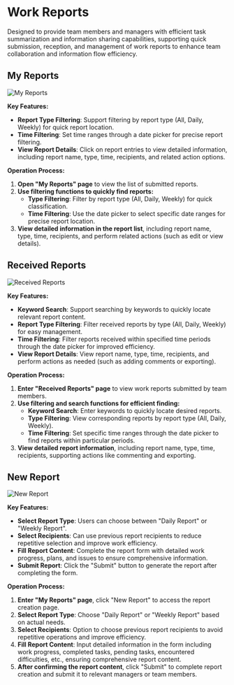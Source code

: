 # Work Reports

Designed to provide team members and managers with efficient task summarization and information sharing capabilities, supporting quick submission, reception, and management of work reports to enhance team collaboration and information flow efficiency.

## My Reports

![My Reports](/images/en/en_report_pic_1.png)

**Key Features:**
- **Report Type Filtering**: Support filtering by report type (All, Daily, Weekly) for quick report location.
- **Time Filtering**: Set time ranges through a date picker for precise report filtering.
- **View Report Details**: Click on report entries to view detailed information, including report name, type, time, recipients, and related action options.

**Operation Process:**
1. **Open "My Reports" page** to view the list of submitted reports.
2. **Use filtering functions to quickly find reports:**
    - **Type Filtering**: Filter by report type (All, Daily, Weekly) for quick classification.
    - **Time Filtering**: Use the date picker to select specific date ranges for precise report location.
3. **View detailed information in the report list**, including report name, type, time, recipients, and perform related actions (such as edit or view details).

## Received Reports

![Received Reports](/images/en/en_report_pic_5.png)

**Key Features:**
- **Keyword Search**: Support searching by keywords to quickly locate relevant report content.
- **Report Type Filtering**: Filter received reports by type (All, Daily, Weekly) for easy management.
- **Time Filtering**: Filter reports received within specified time periods through the date picker for improved efficiency.
- **View Report Details**: View report name, type, time, recipients, and perform actions as needed (such as adding comments or exporting).

**Operation Process:**
1. **Enter "Received Reports" page** to view work reports submitted by team members.
2. **Use filtering and search functions for efficient finding:**
    - **Keyword Search**: Enter keywords to quickly locate desired reports.
    - **Type Filtering**: View corresponding reports by report type (All, Daily, Weekly).
    - **Time Filtering**: Set specific time ranges through the date picker to find reports within particular periods.
3. **View detailed report information**, including report name, type, time, recipients, supporting actions like commenting and exporting.

## New Report

![New Report](/images/en/en_report_pic_7.png)

**Key Features:**
- **Select Report Type**: Users can choose between "Daily Report" or "Weekly Report".
- **Select Recipients**: Can use previous report recipients to reduce repetitive selection and improve work efficiency.
- **Fill Report Content**: Complete the report form with detailed work progress, plans, and issues to ensure comprehensive information.
- **Submit Report**: Click the "Submit" button to generate the report after completing the form.

**Operation Process:**
1. **Enter "My Reports" page**, click "New Report" to access the report creation page.
2. **Select Report Type**: Choose "Daily Report" or "Weekly Report" based on actual needs.
3. **Select Recipients**: Option to choose previous report recipients to avoid repetitive operations and improve efficiency.
4. **Fill Report Content**: Input detailed information in the form including work progress, completed tasks, pending tasks, encountered difficulties, etc., ensuring comprehensive report content.
5. **After confirming the report content**, click "Submit" to complete report creation and submit it to relevant managers or team members.

